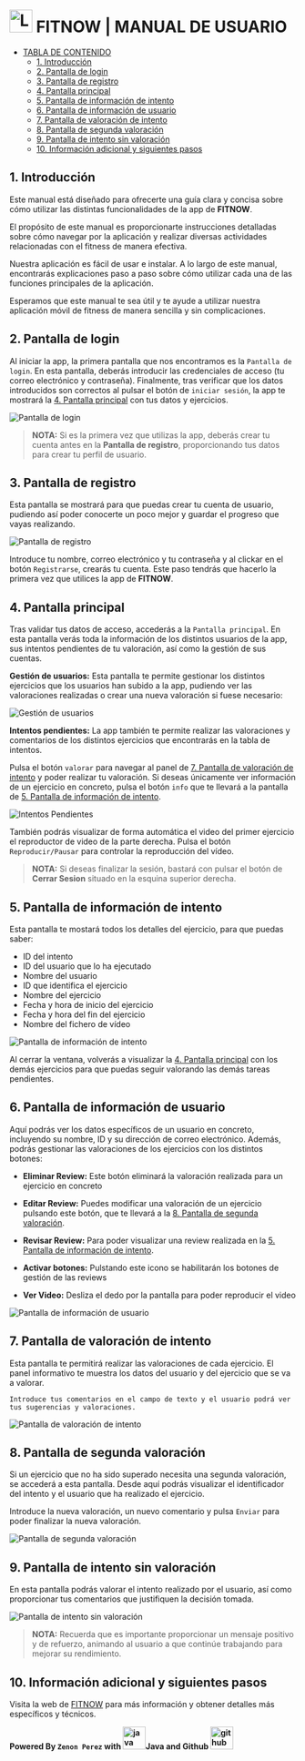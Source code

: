 # <img src="https://github.com/Zenonperez/2DAM-DI/assets/148399357/bee23b8b-eda2-4459-b242-6cd485152346" alt="Logo" width="40" height="40"> FITNOW | MANUAL DE USUARIO

*   [TABLA DE CONTENIDO](#index)
    *   [1. Introducción](#intro)
    *   [2. Pantalla de login](#login)
    *   [3. Pantalla de registro](#registro)
    *   [4. Pantalla principal](#main)
    *   [5. Pantalla de información de intento](#attemptinfo)
    *   [6. Pantalla de información de usuario](#userinfo)
    *   [7. Pantalla de valoración de intento](#attemptreview)
    *   [8. Pantalla de segunda valoración](#secondreview)
    *   [9. Pantalla de intento sin valoración](#noattempt)
    *   [10. Información adicional y siguientes pasos](#next)

<h2 id="intro">1. Introducción</h2>

Este manual está diseñado para ofrecerte una guía clara y concisa sobre cómo utilizar las distintas funcionalidades de la app de **FITNOW**.

El propósito de este manual es proporcionarte instrucciones detalladas sobre cómo navegar por la aplicación y realizar diversas actividades relacionadas con el fitness de manera efectiva.

Nuestra aplicación es fácil de usar e instalar. A lo largo de este manual, encontrarás explicaciones paso a paso sobre cómo utilizar cada una de las funciones principales de la aplicación.

Esperamos que este manual te sea útil y te ayude a utilizar nuestra aplicación móvil de fitness de manera sencilla y sin complicaciones.

<h2 id="login">2. Pantalla de login</h2>

Al iniciar la app, la primera pantalla que nos encontramos es la `Pantalla de login`. En esta pantalla, deberás introducir las credenciales de acceso (tu correo electrónico y contraseña). Finalmente, tras verificar que los datos introducidos son correctos al pulsar el botón de `iniciar sesión`, la app te mostrará la [4. Pantalla principal](#main) con tus datos y ejercicios.


![Pantalla de login](image.png "Pantalla de login")

<blockquote>
    <p><strong>NOTA:</strong> Si es la primera vez que utilizas la app, deberás crear tu cuenta antes en la <strong>Pantalla de registro</strong>, proporcionando tus datos para crear tu perfil de usuario.</p>
</blockquote>


<h2 id="registro">3. Pantalla de registro</h2>
Esta pantalla se mostrará para que puedas crear tu cuenta de usuario, pudiendo así poder conocerte un poco mejor y guardar el progreso que vayas realizando.


![Pantalla de registro](image-1.png "Pantalla de registro")

Introduce tu nombre, correo electrónico y tu contraseña y al clickar en el botón `Registrarse`, crearás tu cuenta. Este paso tendrás que hacerlo la primera vez que utilices la app de **FITNOW**.

<h2 id="main">4. Pantalla principal</h2>

Tras validar tus datos de acceso, accederás a la `Pantalla principal`. En esta pantalla verás toda la información de los distintos usuarios de la app, sus intentos pendientes de tu valoración, así como la gestión de sus cuentas. 

**Gestión de usuarios:**
Esta pantalla te permite gestionar los distintos ejercicios que los usuarios han subido a la app, pudiendo ver las valoraciones realizadas o crear una nueva valoración si fuese necesario:

![Gestión de usuarios](image-2.png "Gestión de usuarios")

**Intentos pendientes:**
La app también te permite realizar las valoraciones y comentarios de los distintos ejercicios que encontrarás en la tabla de intentos.

Pulsa el botón `valorar` para navegar al panel de [7. Pantalla de valoración de intento](#attemptreview) y poder realizar tu valoración. Si deseas únicamente ver información de un ejercicio en concreto, pulsa el botón `info` que te llevará a la pantalla de [5. Pantalla de información de intento](#attemptinfo).

![Intentos Pendientes](image-8.png "Intentos Pendientes")

También podrás visualizar de forma automática el video del primer ejercicio el reproductor de video de la parte derecha. Pulsa el botón `Reproducir/Pausar` para controlar la reproducción del vídeo.

<blockquote>
    <p><strong>NOTA:</strong> Si deseas finalizar la sesión, bastará con pulsar el botón de <strong>Cerrar Sesion</strong> situado en la esquina superior derecha.</p>
</blockquote>



<h2 id="attemptinfo">5. Pantalla de información de intento</h2>

Esta pantalla te mostará todos los detalles del ejercicio, para que puedas saber:

* ID del intento
* ID del usuario que lo ha ejecutado
* Nombre del usuario
* ID que identifica el ejercicio
* Nombre del ejercicio
* Fecha y hora de inicio del ejercicio
* Fecha y hora del fin del ejercicio
* Nombre del fichero de vídeo


![Pantalla de información de intento](image-3.png "Pantalla de información de intento")

Al cerrar la ventana, volverás a visualizar la [4. Pantalla principal](#main) con los demás ejercicios para que puedas seguir valorando las demás tareas pendientes.

<h2 id="userinfo">6. Pantalla de información de usuario</h2>

Aquí podrás ver los datos específicos de un usuario en concreto, incluyendo su nombre, ID y su dirección de correo electrónico. Además, podrás gestionar las valoraciones de los ejercicios con los distintos botones:

- **Eliminar Review:** Este botón eliminará la valoración realizada para un ejercicio en concreto

- **Editar Review:** Puedes modificar una valoración de un ejercicio pulsando este botón, que te llevará a la [8. Pantalla de segunda valoración](#secondreview).

- **Revisar Review:** Para poder visualizar una review realizada en la [5. Pantalla de información de intento](#attemptinfo).

- **Activar botones:** Pulstando este icono se habilitarán los botones de gestión de las reviews

- **Ver Video:** Desliza el dedo por la pantalla para poder reproducir el video 

![Pantalla de información de usuario](image-4.png "Pantalla de información de usuario")


<h2 id="attemptreview">7. Pantalla de valoración de intento</h2>

Esta pantalla te permitirá realizar las valoraciones de cada ejercicio. El panel informativo te muestra los datos del usuario y del ejercicio que se va a valorar.

    Introduce tus comentarios en el campo de texto y el usuario podrá ver tus sugerencias y valoraciones.

![Pantalla de valoración de intento](image-6.png "Pantalla de valoración de intento")



<h2 id="secondreview">8. Pantalla de segunda valoración</h2>
Si un ejercicio que no ha sido superado necesita una segunda valoración, se accederá a esta pantalla. Desde aquí podrás visualizar el identificador del intento y el usuario que ha realizado el ejercicio.

Introduce la nueva valoración, un nuevo comentario y pulsa `Enviar` para poder finalizar la nueva valoración.

![Pantalla de segunda valoración](image-5.png "Pantalla de segunda valoración")

<h2 id="noattempt">9. Pantalla de intento sin valoración</h2>

En esta pantalla podrás valorar el intento realizado por el usuario, así como proporcionar tus comentarios que justifiquen la decisión tomada.

![Pantalla de intento sin valoración](image-7.png "Pantalla de intento sin valoración")

<blockquote>
    <p><strong>NOTA:</strong> Recuerda que es importante proporcionar un mensaje positivo y de refuerzo, animando al usuario a que continúe trabajando para mejorar su rendimiento.</p>
</blockquote>

<h2 id="next">10. Información adicional y siguientes pasos</h2>

Visita la web de [FITNOW](https://paucasesnovescifp.cat/) para más información y obtener detalles más específicos y técnicos.

**Powered By `Zenon Perez` with <img src="https://raw.githubusercontent.com/devicons/devicon/master/icons/java/java-original.svg" alt="java" width="40" height="40">Java and Github <img src="https://cdn-icons-png.flaticon.com/512/25/25231.png" alt="github" width="40" height="40">**
